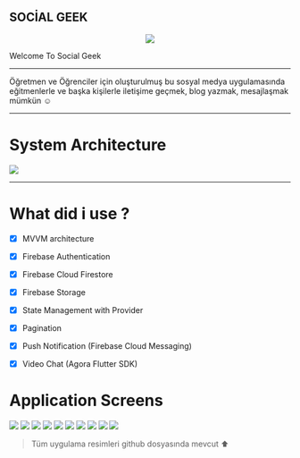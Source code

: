 ## SOCİAL GEEK

<p align="center">
  <img src="https://github.com/iremcelikbilek/Social-Geek/blob/main/github/social_geek_logo.jpg" />
</p>

Welcome To Social Geek 

------

Öğretmen ve Öğrenciler için oluşturulmuş bu sosyal medya uygulamasında eğitmenlerle ve başka kişilerle iletişime geçmek, blog yazmak, mesajlaşmak mümkün :relaxed:

----
# System Architecture

![](https://github.com/iremcelikbilek/Social-Geek/blob/main/github/sistem-mimarisi.png)

----

# What did i use ?

- [x] MVVM architecture
- [x] Firebase Authentication
- [x] Firebase Cloud Firestore
- [x] Firebase Storage
- [x] State Management with Provider
- [x] Pagination
- [x] Push Notification (Firebase Cloud Messaging)
- [x] Video Chat (Agora Flutter SDK)


# Application Screens

![](https://github.com/iremcelikbilek/Social-Geek/blob/main/github/login.png)
![](https://github.com/iremcelikbilek/Social-Geek/blob/main/github/sign_up.png)
![](https://github.com/iremcelikbilek/Social-Geek/blob/main/github/home_page.png)
![](https://github.com/iremcelikbilek/Social-Geek/blob/main/github/profile_page.png)
![](https://github.com/iremcelikbilek/Social-Geek/blob/main/github/search_page.png)
![](https://github.com/iremcelikbilek/Social-Geek/blob/main/github/educator_page.png)
![](https://github.com/iremcelikbilek/Social-Geek/blob/main/github/other_user_ppage.png)
![](https://github.com/iremcelikbilek/Social-Geek/blob/main/github/chat_page.png)
![](https://github.com/iremcelikbilek/Social-Geek/blob/main/github/notification.png)
![](https://github.com/iremcelikbilek/Social-Geek/blob/main/github/video_chat.png)

> Tüm uygulama resimleri github dosyasında mevcut :arrow_up:

